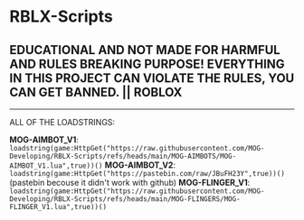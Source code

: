 # RBLX-Scripts

## EDUCATIONAL AND NOT MADE FOR HARMFUL AND RULES BREAKING PURPOSE! EVERYTHING IN THIS PROJECT CAN VIOLATE THE RULES, YOU CAN GET BANNED. || ROBLOX

---

ALL OF THE LOADSTRINGS:

**MOG-AIMBOT_V1**: ``loadstring(game:HttpGet("https://raw.githubusercontent.com/MOG-Developing/RBLX-Scripts/refs/heads/main/MOG-AIMBOTS/MOG-AIMBOT_V1.lua",true))()``
**MOG-AIMBOT_V2**: ``loadstring(game:HttpGet("https://pastebin.com/raw/JBuFH23Y",true))()`` (pastebin becouse it didn't work with github)
**MOG-FLINGER_V1**: ``loadstring(game:HttpGet("https://raw.githubusercontent.com/MOG-Developing/RBLX-Scripts/refs/heads/main/MOG-FLINGERS/MOG-FLINGER_V1.lua",true))()``
